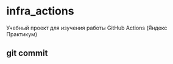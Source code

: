 # infra_actions
Учебный проект для изучения работы GitHub Actions (Яндекс Практикум)

## git commit
